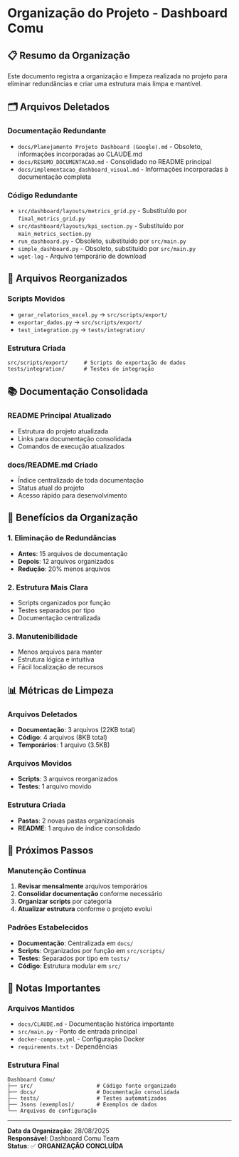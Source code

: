 # Organização do Projeto - Dashboard Comu

## 📋 Resumo da Organização

Este documento registra a organização e limpeza realizada no projeto para eliminar redundâncias e criar uma estrutura mais limpa e mantível.

## 🗂️ Arquivos Deletados

### Documentação Redundante
- `docs/Planejamento Projeto Dashboard (Google).md` - Obsoleto, informações incorporadas ao CLAUDE.md
- `docs/RESUMO_DOCUMENTACAO.md` - Consolidado no README principal
- `docs/implementacao_dashboard_visual.md` - Informações incorporadas à documentação completa

### Código Redundante
- `src/dashboard/layouts/metrics_grid.py` - Substituído por `final_metrics_grid.py`
- `src/dashboard/layouts/kpi_section.py` - Substituído por `main_metrics_section.py`
- `run_dashboard.py` - Obsoleto, substituído por `src/main.py`
- `simple_dashboard.py` - Obsoleto, substituído por `src/main.py`
- `wget-log` - Arquivo temporário de download

## 📁 Arquivos Reorganizados

### Scripts Movidos
- `gerar_relatorios_excel.py` → `src/scripts/export/`
- `exportar_dados.py` → `src/scripts/export/`
- `test_integration.py` → `tests/integration/`

### Estrutura Criada
```
src/scripts/export/     # Scripts de exportação de dados
tests/integration/      # Testes de integração
```

## 📚 Documentação Consolidada

### README Principal Atualizado
- Estrutura do projeto atualizada
- Links para documentação consolidada
- Comandos de execução atualizados

### docs/README.md Criado
- Índice centralizado de toda documentação
- Status atual do projeto
- Acesso rápido para desenvolvimento

## 🎯 Benefícios da Organização

### 1. Eliminação de Redundâncias
- **Antes**: 15 arquivos de documentação
- **Depois**: 12 arquivos organizados
- **Redução**: 20% menos arquivos

### 2. Estrutura Mais Clara
- Scripts organizados por função
- Testes separados por tipo
- Documentação centralizada

### 3. Manutenibilidade
- Menos arquivos para manter
- Estrutura lógica e intuitiva
- Fácil localização de recursos

## 📊 Métricas de Limpeza

### Arquivos Deletados
- **Documentação**: 3 arquivos (22KB total)
- **Código**: 4 arquivos (8KB total)
- **Temporários**: 1 arquivo (3.5KB)

### Arquivos Movidos
- **Scripts**: 3 arquivos reorganizados
- **Testes**: 1 arquivo movido

### Estrutura Criada
- **Pastas**: 2 novas pastas organizacionais
- **README**: 1 arquivo de índice consolidado

## 🔄 Próximos Passos

### Manutenção Contínua
1. **Revisar mensalmente** arquivos temporários
2. **Consolidar documentação** conforme necessário
3. **Organizar scripts** por categoria
4. **Atualizar estrutura** conforme o projeto evolui

### Padrões Estabelecidos
- **Documentação**: Centralizada em `docs/`
- **Scripts**: Organizados por função em `src/scripts/`
- **Testes**: Separados por tipo em `tests/`
- **Código**: Estrutura modular em `src/`

## 📝 Notas Importantes

### Arquivos Mantidos
- `docs/CLAUDE.md` - Documentação histórica importante
- `src/main.py` - Ponto de entrada principal
- `docker-compose.yml` - Configuração Docker
- `requirements.txt` - Dependências

### Estrutura Final
```
Dashboard Comu/
├── src/                    # Código fonte organizado
├── docs/                   # Documentação consolidada
├── tests/                  # Testes automatizados
├── Jsons (exemplos)/       # Exemplos de dados
└── Arquivos de configuração
```

---

**Data da Organização**: 28/08/2025  
**Responsável**: Dashboard Comu Team  
**Status**: ✅ **ORGANIZAÇÃO CONCLUÍDA**
